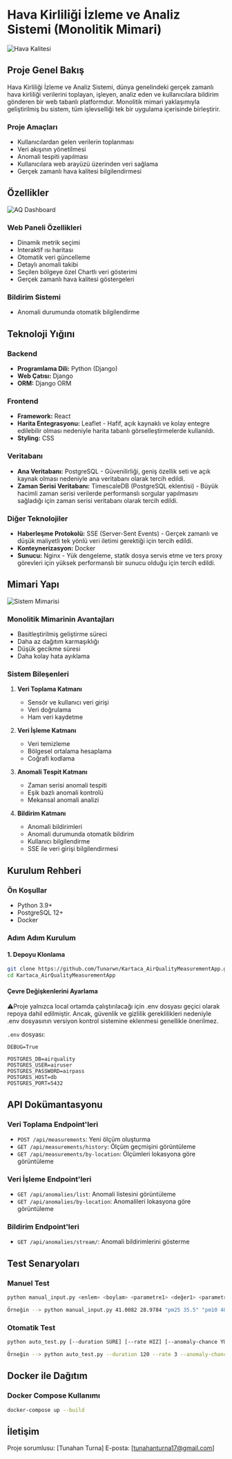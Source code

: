 # Hava Kirliliği İzleme ve Analiz Sistemi (Monolitik Mimari)
![Hava Kalitesi](./assets/AirQuality.png)

## Proje Genel Bakış

Hava Kirliliği İzleme ve Analiz Sistemi, dünya genelindeki gerçek zamanlı hava kirliliği verilerini toplayan, işleyen, analiz eden ve kullanıcılara bildirim gönderen bir web tabanlı platformdur. Monolitik mimari yaklaşımıyla geliştirilmiş bu sistem, tüm işlevselliği tek bir uygulama içerisinde birleştirir.

### Proje Amaçları

- Kullanıcılardan gelen verilerin toplanması
- Veri akışının yönetilmesi
- Anomali tespiti yapılması
- Kullanıcılara web arayüzü üzerinden veri sağlama
- Gerçek zamanlı hava kalitesi bilgilendirmesi

## Özellikler
![AQ Dashboard](./assets/Dashboard.png)

### Web Paneli Özellikleri
- Dinamik metrik seçimi
- Interaktif ısı haritası
- Otomatik veri güncelleme
- Detaylı anomali takibi
- Seçilen bölgeye özel Chartlı veri gösterimi
- Gerçek zamanlı hava kalitesi göstergeleri

### Bildirim Sistemi
- Anomali durumunda otomatik bilgilendirme

## Teknoloji Yığını

### Backend
- **Programlama Dili:** Python (Django)
- **Web Çatısı:** Django
- **ORM:** Django ORM

### Frontend
- **Framework:** React
- **Harita Entegrasyonu:** Leaflet - Hafif, açık kaynaklı ve kolay entegre edilebilir olması nedeniyle harita tabanlı görselleştirmelerde kullanıldı.
- **Styling:** CSS

### Veritabanı
- **Ana Veritabanı:** PostgreSQL - Güvenilirliği, geniş özellik seti ve açık kaynak olması nedeniyle ana veritabanı olarak tercih edildi.
- **Zaman Serisi Veritabanı:** TimescaleDB (PostgreSQL eklentisi) - Büyük hacimli zaman serisi verilerde performanslı sorgular yapılmasını sağladığı için zaman serisi veritabanı olarak tercih edildi.

### Diğer Teknolojiler
- **Haberleşme Protokolü:** SSE (Server-Sent Events) - Gerçek zamanlı ve düşük maliyetli tek yönlü veri iletimi gerektiği için tercih edildi.
- **Konteynerizasyon:** Docker
- **Sunucu:** Nginx - Yük dengeleme, statik dosya servis etme ve ters proxy görevleri için yüksek performanslı bir sunucu olduğu için tercih edildi.

## Mimari Yapı
![Sistem Mimarisi](./assets/mimari.png)
### Monolitik Mimarinin Avantajları
- Basitleştirilmiş geliştirme süreci
- Daha az dağıtım karmaşıklığı
- Düşük gecikme süresi
- Daha kolay hata ayıklama

### Sistem Bileşenleri
1. **Veri Toplama Katmanı**
   - Sensör ve kullanıcı veri girişi
   - Veri doğrulama
   - Ham veri kaydetme

2. **Veri İşleme Katmanı**
   - Veri temizleme
   - Bölgesel ortalama hesaplama
   - Coğrafi kodlama

3. **Anomali Tespit Katmanı**
   - Zaman serisi anomali tespiti
   - Eşik bazlı anomali kontrolü
   - Mekansal anomali analizi

4. **Bildirim Katmanı**
   - Anomali bildirimleri
   - Anomali durumunda otomatik bildirim
   - Kullanıcı bilgilendirme
   - SSE ile veri girişi bilgilendirmesi

## Kurulum Rehberi

### Ön Koşullar
- Python 3.9+
- PostgreSQL 12+
- Docker

### Adım Adım Kurulum

#### 1. Depoyu Klonlama
```bash
git clone https://github.com/Tunarwn/Kartaca_AirQualityMeasurementApp.git
cd Kartaca_AirQualityMeasurementApp
```

#### Çevre Değişkenlerini Ayarlama
⚠️Proje yalnızca local ortamda çalıştırılacağı için .env dosyası geçici olarak repoya dahil edilmiştir. Ancak, güvenlik ve gizlilik gereklilikleri nedeniyle .env dosyasının versiyon kontrol sistemine eklenmesi genellikle önerilmez.

`.env` dosyası:
```
DEBUG=True

POSTGRES_DB=airquality
POSTGRES_USER=airuser
POSTGRES_PASSWORD=airpass
POSTGRES_HOST=db
POSTGRES_PORT=5432
```


## API Dokümantasyonu

### Veri Toplama Endpoint'leri
- `POST /api/measurements`: Yeni ölçüm oluşturma
- `GET /api/measurements/history`: Ölçüm geçmişini görüntüleme
- `GET /api/measurements/by-location`:  Ölçümleri lokasyona göre görüntüleme

### Veri İşleme Endpoint'leri
- `GET /api/anomalies/list`: Anomali listesini görüntüleme
- `GET /api/anomalies/by-location`: Anomalileri lokasyona göre görüntüleme


### Bildirim Endpoint'leri
- `GET /api/anomalies/stream/`: Anomali bildirimlerini gösterme

## Test Senaryoları

### Manuel Test
```bash
python manual_input.py <enlem> <boylam> <parametre1> <değer1> <parametre2> <değer2> ... şeklinde dinamik veri girişi yapabilirsiniz.

Örneğin --> python manual_input.py 41.0082 28.9784 "pm25 35.5" "pm10 40" "no2 15" "so2 35" "o3 50"
```

### Otomatik Test
```bash
python auto_test.py [--duration SÜRE] [--rate HIZ] [--anomaly-chance YÜZDE]

Örneğin --> python auto_test.py --duration 120 --rate 3 --anomaly-chance 15
```

## Docker ile Dağıtım

### Docker Compose Kullanımı
```bash
docker-compose up --build
```

## İletişim

Proje sorumlusu: [Tunahan Turna]
E-posta: [tunahanturna17@gmail.com]
